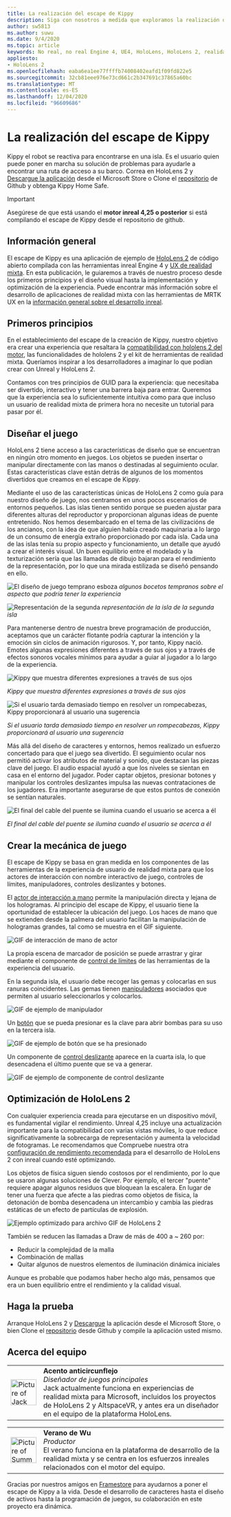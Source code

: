 ```yaml
---
title: La realización del escape de Kippy
description: Siga con nosotros a medida que exploramos la realización del escape de Kippy para HoloLens 2 en el motor inreal.
author: sw5813
ms.author: suwu
ms.date: 9/4/2020
ms.topic: article
keywords: No real, no real Engine 4, UE4, HoloLens, HoloLens 2, realidad mixta, implementación en dispositivo, PC, documentación, auriculares de realidad mixta, auriculares de realidad mixta de Windows, auriculares de realidad virtual
appliesto:
- HoloLens 2
ms.openlocfilehash: eaba6ea1ee77ffffb74008402eafd1f09fd822e5
ms.sourcegitcommit: 32cb81eee976e73cd661c2b347691c37865a60bc
ms.translationtype: MT
ms.contentlocale: es-ES
ms.lasthandoff: 12/04/2020
ms.locfileid: "96609686"
---
```

# <a name="the-making-of-kippys-escape"></a>La realización del escape de Kippy

Kippy el robot se reactiva para encontrarse en una isla. Es el usuario quien puede poner en marcha su solución de problemas para ayudarle a encontrar una ruta de acceso a su barco. Correa en HoloLens 2 y [Descargue la aplicación](https://www.microsoft.com/p/kippys-escape/9nbd7gl86vkd) desde el Microsoft Store o Clone el [repositorio](https://github.com/microsoft/MixedReality-Unreal-KippysEscape) de Github y obtenga Kippy Home Safe.  

> [!IMPORTANT]
> Asegúrese de que está usando el **motor inreal 4,25 o posterior** si está compilando el escape de Kippy desde el repositorio de github.

## <a name="overview"></a>Información general

El escape de Kippy es una aplicación de ejemplo de [HoloLens 2](https://docs.microsoft.com/hololens/hololens2-hardware) de código abierto compilada con las herramientas inreal Engine 4 y [UX de realidad mixta](https://github.com/microsoft/MixedReality-UXTools-Unreal). En esta publicación, le guiaremos a través de nuestro proceso desde los primeros principios y el diseño visual hasta la implementación y optimización de la experiencia. Puede encontrar más información sobre el desarrollo de aplicaciones de realidad mixta con las herramientas de MRTK UX en la [información general sobre el desarrollo inreal](unreal-development-overview.md).

## <a name="first-principles"></a>Primeros principios 

En el establecimiento del escape de la creación de Kippy, nuestro objetivo era crear una experiencia que resaltara la [compatibilidad con hololens 2 del motor](https://docs.unrealengine.com/Platforms/AR/HoloLens2/index.html), las funcionalidades de hololens 2 y el kit de herramientas de realidad mixta. Queríamos inspirar a los desarrolladores a imaginar lo que podían crear con Unreal y HoloLens 2.  

Contamos con tres principios de GUID para la experiencia: que necesitaba ser divertido, interactivo y tener una barrera baja para entrar. Queremos que la experiencia sea lo suficientemente intuitiva como para que incluso un usuario de realidad mixta de primera hora no necesite un tutorial para pasar por él.  

## <a name="designing-the-game"></a>Diseñar el juego 

HoloLens 2 tiene acceso a las características de diseño que se encuentran en ningún otro momento en juegos. Los objetos se pueden insertar o manipular directamente con las manos o destinadas al seguimiento ocular. Estas características clave están detrás de algunos de los momentos divertidos que creamos en el escape de Kippy.  

Mediante el uso de las características únicas de HoloLens 2 como guía para nuestro diseño de juego, nos centramos en unos pocos escenarios de entornos pequeños. Las islas tienen sentido porque se pueden ajustar para diferentes alturas del reproductor y proporcionan algunas ideas de puente entretenido. Nos hemos desembarcado en el tema de las civilizacións de los ancianos, con la idea de que alguien había creado maquinaria a lo largo de un consumo de energía extraño proporcionado por cada isla. Cada una de las islas tenía su propio aspecto y funcionamiento, un detalle que ayudó a crear el interés visual. Un buen equilibrio entre el modelado y la texturización sería que las llamadas de dibujo bajaran para el rendimiento de la representación, por lo que una mirada estilizada se diseñó pensando en ello. 

![El diseño de juego temprano esboza ](images/kippys-escape/kippys-escape-img-01.png)
 *algunos bocetos tempranos sobre el aspecto que podría tener la experiencia*

![Representación de la segunda ](images/kippys-escape/kippys-escape-img-02.png)
 *representación de la isla de la segunda isla*

Para mantenerse dentro de nuestra breve programación de producción, aceptamos que un carácter flotante podría capturar la intención y la emoción sin ciclos de animación rigurosos. Y, por tanto, Kippy nació. Emotes algunas expresiones diferentes a través de sus ojos y a través de efectos sonoros vocales mínimos para ayudar a guiar al jugador a lo largo de la experiencia. 

![Kippy que muestra diferentes expresiones a través de sus ojos](images/kippys-escape/kippys-escape-img-03.gif)

*Kippy que muestra diferentes expresiones a través de sus ojos*

![Si el usuario tarda demasiado tiempo en resolver un rompecabezas, Kippy proporcionará al usuario una sugerencia](images/kippys-escape/kippys-escape-img-04.gif)

*Si el usuario tarda demasiado tiempo en resolver un rompecabezas, Kippy proporcionará al usuario una sugerencia*

Más allá del diseño de caracteres y entornos, hemos realizado un esfuerzo concertado para que el juego sea divertido. El seguimiento ocular nos permitió activar los atributos de material y sonido, que destacan las piezas clave del juego. El audio espacial ayudó a que los niveles se sientan en casa en el entorno del jugador. Poder captar objetos, presionar botones y manipular los controles deslizantes impulsa las nuevas contrataciones de los jugadores. Era importante asegurarse de que estos puntos de conexión se sentían naturales. 

![El final del cable del puente se ilumina cuando el usuario se acerca a él](images/kippys-escape/kippys-escape-img-05.gif)

*El final del cable del puente se ilumina cuando el usuario se acerca a él*

## <a name="building-the-game-mechanics"></a>Crear la mecánica de juego 

El escape de Kippy se basa en gran medida en los componentes de las herramientas de la experiencia de usuario de realidad mixta para que los actores de interacción con nombre interactivo de juego, controles de límites, manipuladores, controles deslizantes y botones.   

El [actor de interacción a mano](https://microsoft.github.io/MixedReality-UXTools-Unreal/version/public/0.9.x/Docs/HandInteraction.html) permite la manipulación directa y lejana de los hologramas. Al principio del escape de Kippy, el usuario tiene la oportunidad de establecer la ubicación del juego. Los haces de mano que se extienden desde la palmera del usuario facilitan la manipulación de hologramas grandes, tal como se muestra en el GIF siguiente.  

![GIF de interacción de mano de actor](images/kippys-escape/kippys-escape-img-06.gif)

La propia escena de marcador de posición se puede arrastrar y girar mediante el componente de [control de límites](https://microsoft.github.io/MixedReality-UXTools-Unreal/version/public/0.9.x/Docs/BoundsControl.html) de las herramientas de la experiencia del usuario.  

En la segunda isla, el usuario debe recoger las gemas y colocarlas en sus ranuras coincidentes. Las gemas tienen [manipuladores](https://microsoft.github.io/MixedReality-UXTools-Unreal/version/public/0.9.x/Docs/Manipulator.html) asociados que permiten al usuario seleccionarlos y colocarlos. 

![GIF de ejemplo de manipulador](images/kippys-escape/kippys-escape-img-07.gif)

Un [botón](https://microsoft.github.io/MixedReality-UXTools-Unreal/version/public/0.9.x/Docs/PressableButton.html) que se pueda presionar es la clave para abrir bombas para su uso en la tercera isla.  

![GIF de ejemplo de botón que se ha presionado](images/kippys-escape/kippys-escape-img-08.gif)

Un componente de [control deslizante](https://microsoft.github.io/MixedReality-UXTools-Unreal/version/public/0.9.x/Docs/PinchSlider.html) aparece en la cuarta isla, lo que desencadena el último puente que se va a generar.  

![GIF de ejemplo de componente de control deslizante](images/kippys-escape/kippys-escape-img-09.gif) 

## <a name="optimizing-for-hololens-2"></a>Optimización de HoloLens 2 

Con cualquier experiencia creada para ejecutarse en un dispositivo móvil, es fundamental vigilar el rendimiento. Unreal 4,25 incluye una actualización importante para la compatibilidad con varias vistas móviles, lo que reduce significativamente la sobrecarga de representación y aumenta la velocidad de fotogramas. Le recomendamos que Compruebe nuestra otra [configuración de rendimiento recomendada](performance-recommendations-for-unreal.md) para el desarrollo de HoloLens 2 con inreal cuando esté optimizando.  

Los objetos de física siguen siendo costosos por el rendimiento, por lo que se usaron algunas soluciones de Clever. Por ejemplo, el tercer "puente" requiere apagar algunos residuos que bloquean la escalera. En lugar de tener una fuerza que afecte a las piedras como objetos de física, la detonación de bomba desencadena un intercambio y cambia las piedras estáticas de un efecto de partículas de explosión. 

![Ejemplo optimizado para archivo GIF de HoloLens 2](images/kippys-escape/kippys-escape-img-10.gif) 

También se reducen las llamadas a Draw de más de 400 a ~ 260 por: 
* Reducir la complejidad de la malla
* Combinación de mallas
* Quitar algunos de nuestros elementos de iluminación dinámica iniciales

Aunque es probable que podamos haber hecho algo más, pensamos que era un buen equilibrio entre el rendimiento y la calidad visual.  

## <a name="try-it-out"></a>Haga la prueba 

Arranque HoloLens 2 y [Descargue](https://www.microsoft.com/p/kippys-escape/9nbd7gl86vkd) la aplicación desde el Microsoft Store, o bien Clone el [repositorio](https://github.com/microsoft/MixedReality-Unreal-KippysEscape) desde Github y compile la aplicación usted mismo.  

## <a name="about-the-team"></a>Acerca del equipo

<table style="border-collapse:collapse" padding-left="0px">
<tr>
<td style="border-style: none" width="60"><img alt="Picture of Jack Caron" width="60" height="60" src="images/kippys-escape/jack-caron.jpg"></td>
<td style="border-style: none"><b>Acento anticircunflejo</b><br><i>Diseñador de juegos principales</i><br>Jack actualmente funciona en experiencias de realidad mixta para Microsoft, incluidos los proyectos de HoloLens 2 y AltspaceVR, y antes era un diseñador en el equipo de la plataforma HoloLens.</td>
</tr>
</table>

<table style="border-collapse:collapse" padding-left="0px">
<tr>
<td style="border-style: none" width="60"><img alt="Picture of Summer Wu" width="60" height="60" src="images/kippys-escape/summer-wu.jpg"></td>
<td style="border-style: none"><b>Verano de Wu</b><br><i>Productor</i><br>El verano funciona en la plataforma de desarrollo de la realidad mixta y se centra en los esfuerzos inreales relacionados con el motor del equipo.</td>
</tr>
</table>

Gracias por nuestros amigos en [Framestore](https://www.framestore.com/) para ayudarnos a poner el escape de Kippy a la vida. Desde el desarrollo de caracteres hasta el diseño de activos hasta la programación de juegos, su colaboración en este proyecto era dinámica.  